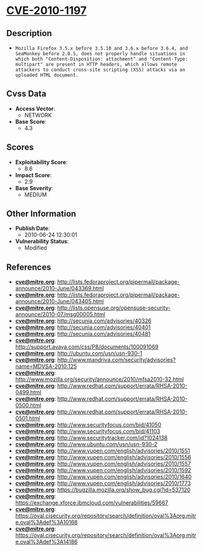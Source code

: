 
# [CVE-2010-1197](https://cve.mitre.org/cgi-bin/cvename.cgi?name=CVE-2010-1197)

## Description

- `Mozilla Firefox 3.5.x before 3.5.10 and 3.6.x before 3.6.4, and SeaMonkey before 2.0.5, does not properly handle situations in which both "Content-Disposition: attachment" and "Content-Type: multipart" are present in HTTP headers, which allows remote attackers to conduct cross-site scripting (XSS) attacks via an uploaded HTML document.`

## Cvss Data

- **Access Vector**:
  - NETWORK
- **Base Score**:
  - 4.3

## Scores

- **Exploitability Score**:
  - 8.6
- **Impact Score**:
  - 2.9
- **Base Severity**:
  - MEDIUM

## Other Information

- **Publish Date**:
  - 2010-06-24 12:30:01
- **Vulnerability Status**:
  - Modified

## References

- **cve@mitre.org**: http://lists.fedoraproject.org/pipermail/package-announce/2010-June/043369.html
- **cve@mitre.org**: http://lists.fedoraproject.org/pipermail/package-announce/2010-June/043405.html
- **cve@mitre.org**: http://lists.opensuse.org/opensuse-security-announce/2010-07/msg00005.html
- **cve@mitre.org**: http://secunia.com/advisories/40326
- **cve@mitre.org**: http://secunia.com/advisories/40401
- **cve@mitre.org**: http://secunia.com/advisories/40481
- **cve@mitre.org**: http://support.avaya.com/css/P8/documents/100091069
- **cve@mitre.org**: http://ubuntu.com/usn/usn-930-1
- **cve@mitre.org**: http://www.mandriva.com/security/advisories?name=MDVSA-2010:125
- **cve@mitre.org**: http://www.mozilla.org/security/announce/2010/mfsa2010-32.html
- **cve@mitre.org**: http://www.redhat.com/support/errata/RHSA-2010-0499.html
- **cve@mitre.org**: http://www.redhat.com/support/errata/RHSA-2010-0500.html
- **cve@mitre.org**: http://www.redhat.com/support/errata/RHSA-2010-0501.html
- **cve@mitre.org**: http://www.securityfocus.com/bid/41050
- **cve@mitre.org**: http://www.securityfocus.com/bid/41103
- **cve@mitre.org**: http://www.securitytracker.com/id?1024138
- **cve@mitre.org**: http://www.ubuntu.com/usn/usn-930-2
- **cve@mitre.org**: http://www.vupen.com/english/advisories/2010/1551
- **cve@mitre.org**: http://www.vupen.com/english/advisories/2010/1556
- **cve@mitre.org**: http://www.vupen.com/english/advisories/2010/1557
- **cve@mitre.org**: http://www.vupen.com/english/advisories/2010/1592
- **cve@mitre.org**: http://www.vupen.com/english/advisories/2010/1640
- **cve@mitre.org**: http://www.vupen.com/english/advisories/2010/1773
- **cve@mitre.org**: https://bugzilla.mozilla.org/show_bug.cgi?id=537120
- **cve@mitre.org**: https://exchange.xforce.ibmcloud.com/vulnerabilities/59667
- **cve@mitre.org**: https://oval.cisecurity.org/repository/search/definition/oval%3Aorg.mitre.oval%3Adef%3A10168
- **cve@mitre.org**: https://oval.cisecurity.org/repository/search/definition/oval%3Aorg.mitre.oval%3Adef%3A14186
